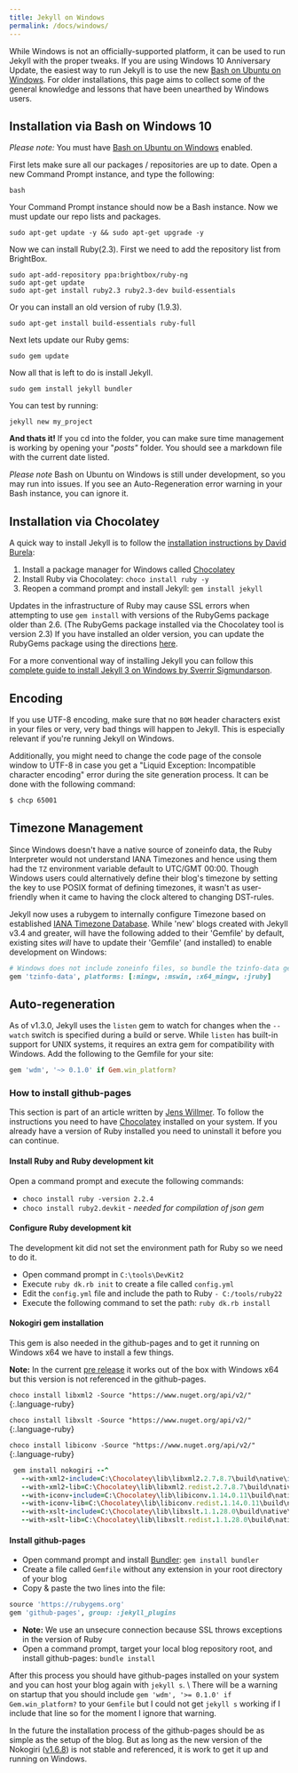 ```yaml
---
title: Jekyll on Windows
permalink: /docs/windows/
---
```


While Windows is not an officially-supported platform, it can be used to run
Jekyll with the proper tweaks. If you are using Windows 10 Anniversary Update, 
the easiest way to run Jekyll is to use the new [Bash on Ubuntu on Windows](https://msdn.microsoft.com/en-us/commandline/wsl/about?f=255&MSPPError=-2147217396).
For older installations, this page aims to collect some of the general knowledge and lessons that have been unearthed by Windows users.

## Installation via Bash on Windows 10

*Please note:* You must have [Bash on Ubuntu on Windows](https://msdn.microsoft.com/en-us/commandline/wsl/about?f=255&MSPPError=-2147217396) enabled.

First lets make sure all our packages / repositories are up to date. Open a new Command Prompt instance, and type the following:

```
bash
```
Your Command Prompt instance should now be a Bash instance. Now we must update our repo lists and packages.

```
sudo apt-get update -y && sudo apt-get upgrade -y
```

Now we can install Ruby(2.3). First we need to add the repository list from BrightBox.

```
sudo apt-add-repository ppa:brightbox/ruby-ng
sudo apt-get update
sudo apt-get install ruby2.3 ruby2.3-dev build-essentials
```

Or you can install an old version of ruby (1.9.3).

```
sudo apt-get install build-essentials ruby-full

```

Next lets update our Ruby gems:

```
sudo gem update

```

Now all that is left to do is install Jekyll.

```
sudo gem install jekyll bundler

```

You can test by running:

```
jekyll new my_project
```


**And thats it!**
If you cd into the folder, you can make sure time management is working by opening your "_posts"_ folder. You should see a markdown file with the current date listed.

*Please note* Bash on Ubuntu on Windows is still under development, so you may run into issues. If you see an Auto-Regeneration error warning in your Bash instance, you can ignore it.

## Installation via Chocolatey


A quick way to install Jekyll is to follow the [installation instructions by David Burela](https://davidburela.wordpress.com/2015/11/28/easily-install-jekyll-on-windows-with-3-command-prompt-entries-and-chocolatey/):

 1. Install a package manager for Windows called [Chocolatey](https://chocolatey.org/install)
 2. Install Ruby via Chocolatey: `choco install ruby -y`
 3. Reopen a command prompt and install Jekyll: `gem install jekyll`

Updates in the infrastructure of Ruby may cause SSL errors when attempting to use `gem install` with versions of the RubyGems package older than 2.6. (The RubyGems package installed via the Chocolatey tool is version 2.3) If you have installed an older version, you can update the RubyGems package using the directions [here][ssl-certificate-update].

[ssl-certificate-update]: http://guides.rubygems.org/ssl-certificate-update/#installing-using-update-packages

For a more conventional way of installing Jekyll you can follow this [complete guide to install Jekyll 3 on Windows by Sverrir Sigmundarson][windows-installjekyll3].

[windows-installjekyll3]: https://labs.sverrirs.com/jekyll/

## Encoding

If you use UTF-8 encoding, make sure that no `BOM` header
characters exist in your files or very, very bad things will happen to
Jekyll. This is especially relevant if you're running Jekyll on Windows.

Additionally, you might need to change the code page of the console window to UTF-8
in case you get a "Liquid Exception: Incompatible character encoding" error during
the site generation process. It can be done with the following command:

```sh
$ chcp 65001
```

## Timezone Management

Since Windows doesn't have a native source of zoneinfo data, the Ruby Interpreter would not understand IANA Timezones and hence using them had the `TZ` environment variable default to UTC/GMT 00:00.
Though Windows users could alternatively define their blog's timezone by setting the key to use POSIX format of defining timezones, it wasn't as user-friendly when it came to having the clock altered to changing DST-rules.

Jekyll now uses a rubygem to internally configure Timezone based on established [IANA Timezone Database](https://en.wikipedia.org/wiki/List_of_tz_database_time_zones).
While 'new' blogs created with Jekyll v3.4 and greater, will have the following added to their 'Gemfile' by default, existing sites *will* have to update their 'Gemfile' (and installed) to enable development on Windows:

```ruby
# Windows does not include zoneinfo files, so bundle the tzinfo-data gem
gem 'tzinfo-data', platforms: [:mingw, :mswin, :x64_mingw, :jruby]
```

## Auto-regeneration

As of v1.3.0, Jekyll uses the `listen` gem to watch for changes when the
`--watch` switch is specified during a build or serve. While `listen` has
built-in support for UNIX systems, it requires an extra gem for compatibility
with Windows. Add the following to the Gemfile for your site:

```ruby
gem 'wdm', '~> 0.1.0' if Gem.win_platform?
```

### How to install github-pages

This section is part of an article written by [Jens Willmer][jwillmerPost]. To follow the instructions you need to have [Chocolatey][] installed on your system. If you already have a version of Ruby installed you need to uninstall it before you can continue.

#### Install Ruby and Ruby development kit

Open a command prompt and execute the following commands:

 * `choco install ruby -version 2.2.4`
 * `choco install ruby2.devkit` - _needed for compilation of json gem_

#### Configure Ruby development kit

The development kit did not set the environment path for Ruby so we need to do it.

 * Open command prompt in `C:\tools\DevKit2`
 * Execute `ruby dk.rb init` to create a file called `config.yml`
 * Edit the `config.yml` file and include the path to Ruby `- C:/tools/ruby22`
 * Execute the following command to set the path: `ruby dk.rb install`

#### Nokogiri gem installation

This gem is also needed in the github-pages and to get it running on Windows x64 we have to install a few things.


**Note:** In the current [pre release][nokogiriFails] it works out of the box with Windows x64 but this version is not referenced in the github-pages.


`choco install libxml2 -Source "https://www.nuget.org/api/v2/"`{:.language-ruby}

`choco install libxslt -Source "https://www.nuget.org/api/v2/"`{:.language-ruby}

`choco install libiconv -Source "https://www.nuget.org/api/v2/"`{:.language-ruby}

```ruby
 gem install nokogiri --^
   --with-xml2-include=C:\Chocolatey\lib\libxml2.2.7.8.7\build\native\include^
   --with-xml2-lib=C:\Chocolatey\lib\libxml2.redist.2.7.8.7\build\native\bin\v110\x64\Release\dynamic\cdecl^
   --with-iconv-include=C:\Chocolatey\lib\libiconv.1.14.0.11\build\native\include^
   --with-iconv-lib=C:\Chocolatey\lib\libiconv.redist.1.14.0.11\build\native\bin\v110\x64\Release\dynamic\cdecl^
   --with-xslt-include=C:\Chocolatey\lib\libxslt.1.1.28.0\build\native\include^
   --with-xslt-lib=C:\Chocolatey\lib\libxslt.redist.1.1.28.0\build\native\bin\v110\x64\Release\dynamic
```

#### Install github-pages

 * Open command prompt and install [Bundler][]: `gem install bundler`
 * Create a file called `Gemfile` without any extension in your root directory of your blog
 * Copy & paste the two lines into the file:


```ruby
source 'https://rubygems.org'
gem 'github-pages', group: :jekyll_plugins
```

 * **Note:** We use an unsecure connection because SSL throws exceptions in the version of Ruby
 * Open a command prompt, target your local blog repository root, and install github-pages: `bundle install`


After this process you should have github-pages installed on your system and you can host your blog again with `jekyll s`. \\
There will be a warning on startup that you should include `gem 'wdm', '>= 0.1.0' if Gem.win_platform?` to your `Gemfile` but I could not get `jekyll s` working if I include that line so for the moment I ignore that warning.

In the future the installation process of the github-pages should be as simple as the setup of the blog. But as long as the new version of the Nokogiri ([v1.6.8][nokogiriReleases]) is not stable and referenced, it is work to get it up and running on Windows.

[jwillmerPost]: https://jwillmer.de/blog/tutorial/how-to-install-jekyll-and-pages-gem-on-windows-10-x46 "Installation instructions by Jens Willmer"
[Chocolatey]: https://chocolatey.org/install "Package manager for Windows"
[Bundler]: http://bundler.io/ "Ruby Dependencie Manager"
[nokogiriReleases]: https://github.com/sparklemotion/nokogiri/releases "Nokogiri Releases"
[nokogiriFails]: https://github.com/sparklemotion/nokogiri/issues/1456#issuecomment-206481794 "Nokogiri fails to install on Ruby 2.3 for Windows"
